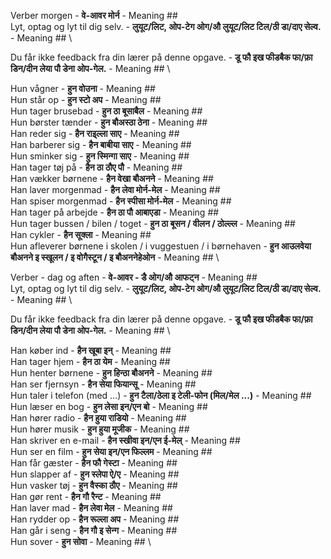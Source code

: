 Verber morgen - **वे-आवर मोर्न** - Meaning  ## \
Lyt, optag og lyt til dig selv. - **लुयूट/लिट, ओप-टेग ओग/औ लुयूट/लिट टिल/ठी डा/दाए सेल्व.** - Meaning  ## \

Du får ikke feedback fra din lærer på denne opgave. - **डू फौ इख फीडबैक फा/फ़ा डिन/दीन लेया पौ डेना ओप-गेल.** - Meaning  ## \


Hun vågner - **हुन वोउना** - Meaning  ## \
Hun står op - **हुन स्टो अप** - Meaning  ## \
Hun tager brusebad - **हुन ठा बूसाबैल** - Meaning  ## \
Hun børster tænder - **हुन बौअस्ठा ठेना** - Meaning  ## \
Han reder sig - **हैन राइ्ल्ला साए** - Meaning  ## \
Han barberer sig - **हैन बाबीया साए** - Meaning  ## \
Hun sminker sig - **हुन स्मिन्गा साए** - Meaning  ## \
Han tager tøj på - **हैन ठा ठौए पौ** - Meaning  ## \
Han vækker børnene - **हैन वेखा बौअनने** - Meaning  ## \
Han laver morgenmad - **हैन लेवा मोर्न-मेल** - Meaning  ## \
Han spiser morgenmad - **हैन स्पीसा मोर्न-मेल** - Meaning  ## \
Han tager på arbejde - **हैन ठा पौ आबाएडा** - Meaning  ## \
Hun tager bussen / bilen / toget - **हुन ठा बूसन / वीलन / ठोल्ल्ल** - Meaning  ## \
Han cykler - **हैन सूक्ला** - Meaning  ## \
Hun afleverer børnene i skolen / i vuggestuen / i børnehaven - **हुन आउलवेया बौअनने इ स्खूलन / इ वोगैस्टून / इ बौअननेहेओन** - Meaning  ## \


Verber - dag og aften - **वे-आवर - डै ओग/औ आफट्न** - Meaning  ## \
Lyt, optag og lyt til dig selv. - **लुयूट/लिट, ओप-टेग ओग/औ लुयूट/लिट टिल/ठी डा/दाए सेल्व.** - Meaning  ## \

Du får ikke feedback fra din lærer på denne opgave. - **डू फौ इख फीडबैक फा/फ़ा डिन/दीन लेया पौ डेना ओप-गेल.** - Meaning  ## \


Han køber ind - **हैन खूबा इन्** - Meaning  ## \
Han tager hjem - **हैन ठा येम** - Meaning  ## \
Hun henter børnene - **हुन हिन्ठा बौअनने** - Meaning  ## \
Han ser fjernsyn - **हैन सेया फियान्सू** - Meaning  ## \
Hun taler i telefon (med ...) - **हुन टैला/ठेला इ टेली-फोन (मिल/मेल ...)** - Meaning  ## \
Hun læser en bog - **हुन लेसा इन/एन बो** - Meaning  ## \
Han hører radio - **हैन हुया राडियो** - Meaning  ## \
Hun hører musik - **हुन हुया मूजीक** - Meaning  ## \
Han skriver en e-mail - **हैन स्खीवा इन/एन ई-मेल्** - Meaning  ## \
Hun ser en film - **हुन सेया इन/एन फिल्लम** - Meaning  ## \
Han får gæster - **हैन फौ गेस्टा** - Meaning  ## \
Hun slapper af - **हुन स्लेपा ऐ/ए** - Meaning  ## \
Hun vasker tøj - **हुन वैस्का ठौए** - Meaning  ## \
Han gør rent - **हैन गौ रैन्ट** - Meaning  ## \
Han laver mad - **हैन लेवा मेल** - Meaning  ## \
Han rydder op - **हैन रूल्ला अप** - Meaning  ## \
Han går i seng - **हैन गौ इ सेन्ग** - Meaning  ## \
Hun sover - **हुन सोवा** - Meaning  ## \